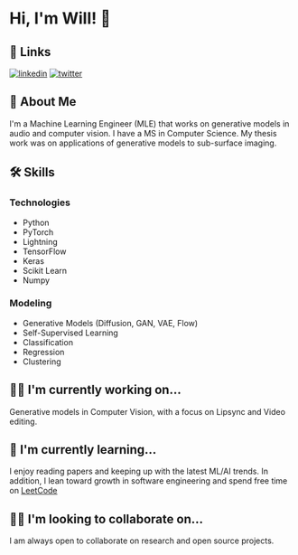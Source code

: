 
# Hi, I'm Will! 👋


## 🔗 Links
[![linkedin](https://img.shields.io/badge/linkedin-0A66C2?style=for-the-badge&logo=linkedin&logoColor=white)](https://www.linkedin.com/in/william-rice)
[![twitter](https://img.shields.io/badge/twitter-1DA1F2?style=for-the-badge&logo=twitter&logoColor=white)](https://twitter.com/_Will_Rice)


## 🚀 About Me
I'm a Machine Learning Engineer (MLE) that works on generative models in audio and computer vision. I have a MS in Computer Science. My thesis work was on applications of generative models to sub-surface imaging.


## 🛠 Skills

### Technologies
- Python
- PyTorch
- Lightning
- TensorFlow
- Keras
- Scikit Learn
- Numpy

### Modeling
- Generative Models (Diffusion, GAN, VAE, Flow)
- Self-Supervised Learning 
- Classification
- Regression
- Clustering


## 👩‍💻 I'm currently working on...
Generative models in Computer Vision, with a focus on Lipsync and Video editing.

## 🧠 I'm currently learning...
I enjoy reading papers and keeping up with the latest ML/AI trends. In addition, I lean toward growth in software engineering and spend free time on [LeetCode](https://leetcode.com/will-rice/)

## 👯‍♀️ I'm looking to collaborate on...
I am always open to collaborate on research and open source projects.

